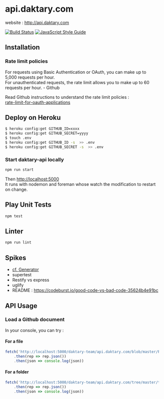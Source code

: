 # api.daktary.com

website : http://api.daktary.com

[![Build Status](https://travis-ci.org/daktary-team/api.daktary.com.svg?branch=master)](https://travis-ci.org/daktary-team/api.daktary.com)
[![JavaScript Style Guide](https://img.shields.io/badge/code_style-standard-brightgreen.svg)](https://standardjs.com)

## Installation

### Rate limit policies

For requests using Basic Authentication or OAuth, you can make up to 5,000 requests per hour.  
For unauthenticated requests, the rate limit allows you to make up to 60 requests per hour. - Github

Read Github instructions to understand the rate limit policies :  
[rate-limit-for-oauth-applications](https://developer.github.com/v3/#increasing-the-unauthenticated-rate-limit-for-oauth-applications)

## Deploy on Heroku

```bash
$ heroku config:get GITHUB_ID=xxxx
$ heroku config:get GITHUB_SECRET=yyyy
$ touch .env
$ heroku config:get GITHUB_ID -s  >> .env
$ heroku config:get GITHUB_SECRET -s  >> .env
```

### Start daktary-api locally

```bash
npm run start
```

Then [http://localhost:5000](http://localhost:5000)  
It runs with nodemon and foreman whose watch the modification to restart on change.

## Play Unit Tests

```bash
npm test
```

## Linter

```bash
npm run lint
```

## Spikes
- [cf. Generator](https://github.com/DrkSephy/es6-cheatsheet)
- supertest
- Restify vs express
- uglify
- README : https://codeburst.io/good-code-vs-bad-code-35624b4e91bc

## API Usage

### Load a Github document

In your console, you can try :

#### For a file
```JavaScript
fetch('http://localhost:5000/daktary-team/api.daktary.com/blob/master/README.md')
    .then(rep => rep.json())
    .then(json => console.log(json))
```

#### For a folder
```JavaScript
fetch('http://localhost:5000/daktary-team/api.daktary.com/tree/master/test')
    .then(rep => rep.json())
    .then(json => console.log(json))
```

